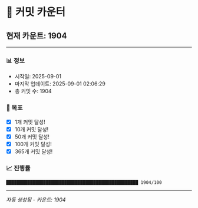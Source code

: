 # 🔢 커밋 카운터

## 현재 카운트: 1904

---

### 📊 정보
- 시작일: 2025-09-01
- 마지막 업데이트: 2025-09-01 02:06:29
- 총 커밋 수: 1904

### 🎯 목표
- [x] 1개 커밋 달성!
- [x] 10개 커밋 달성!
- [x] 50개 커밋 달성!
- [x] 100개 커밋 달성!
- [x] 365개 커밋 달성!

### 📈 진행률
```
██████████████████████████████████████████████████ 1904/100
```

---
*자동 생성됨 - 카운트: 1904*
